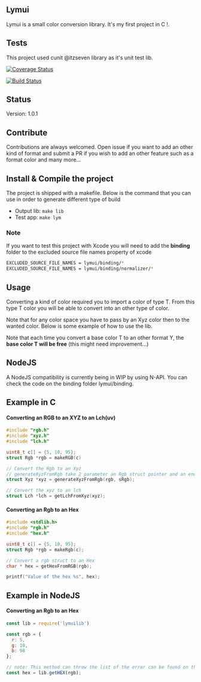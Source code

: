 ##  Lymui

Lymui is a small color conversion library. It's my first project in C !.

## Tests

This project used cunit @itzseven library as it's unit test lib.

[![Coverage Status](https://coveralls.io/repos/github/MarcInthaamnouay/lymui/badge.svg)](https://coveralls.io/github/MarcInthaamnouay/lymui)

[![Build Status](https://travis-ci.org/MarcInthaamnouay/lymui.svg?branch=master)](https://travis-ci.org/MarcInthaamnouay/lymui)

## Status

Version: 1.0.1

## Contribute

Contributions are always welcomed. Open issue if you want to add an other kind of format and submit a PR if you wish to add an other feature such as a format color and many more...

## Install & Compile the project

The project is shipped with a makefile. Below is the command that you can use in order to generate different type of build

- Output lib: ```make lib```
- Test app: ```make lym```

### Note

If you want to test this project with Xcode you will need to add the **binding** folder to the excluded source file names property of xcode

```bash
EXCLUDED_SOURCE_FILE_NAMES = lymui/binding/* 
EXCLUDED_SOURCE_FILE_NAMES = lymui/binding/normalizer/*
```

## Usage

Converting a kind of color required you to import a color of type T. From this type T color you will be able to convert into an other type of color. 

Note that for any color space you have to pass by an Xyz color then to the wanted color. Below is some example of how to use the lib.

Note that each time you convert a base color T to an other format Y, the **base color T will be free** (this might need improvement...)

## NodeJS

A NodeJS compatibility is currently being in WIP by using N-API. You can check the code on the binding folder lymui/binding.

## Example in C

#### Converting an RGB to an XYZ to an Lch(uv)

```c
#include "rgb.h"
#include "xyz.h"
#include "lch.h"

uint8_t c[] = {5, 10, 95};
struct Rgb *rgb = makeRGB(c)

// Convert the Rgb to an Xyz
// generateXyzFromRgb take 2 parameter an Rgb struct pointer and an enum (sRgb | adobeRgb)
struct Xyz *xyz = generateXyzFromRgb(rgb, sRgb);

// Convert the xyz to an lch
struct Lch *lch = getLchFromXyz(xyz);
```

#### Converting an Rgb to an Hex

```c
#include <stdlib.h>
#include "rgb.h"
#include "hex.h"

uint8_t c[] = {5, 10, 95};
struct Rgb *rgb = makeRgb(c);

// Convert a rgb struct to an Hex
char * hex = getHexFromRGB(rgb);

printf("Value of the hex %s", hex);
```

## Example in NodeJS

#### Converting an Rgb to an Hex

```js
const lib = require('lymuilib')

const rgb = {
  r: 5,
  g: 10,
  b: 98
};

// note: This method can throw the list of the error can be found on the binding_error.h file
const hex = lib.getHEX(rgb);
```